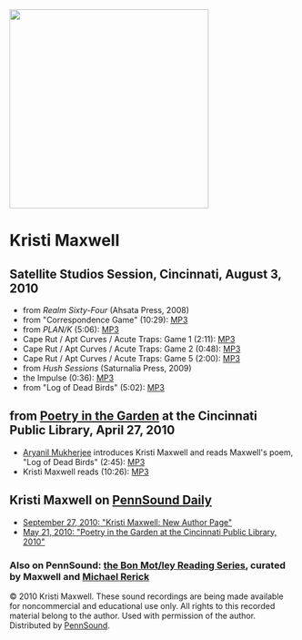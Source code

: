 <img src="http://media.sas.upenn.edu/pennsound/misc/Images/Maxwell-Kristi.jpg" width="350" />  

Kristi Maxwell
==============

Satellite Studios Session, Cincinnati, August 3, 2010
-----------------------------------------------------

-   from *Realm Sixty-Four* (Ahsata Press, 2008)
-   from "Correspondence Game" (10:29): [MP3](http://media.sas.upenn.edu/pennsound/authors/Maxwell/Satellite-Studios-Session/Maxwell-Kristi_01_Correspondence-Game_Satellite-Studios-Session_Cincinnati_8-3-10.mp3)
-   from *PLAN/K* (5:06): [MP3](http://media.sas.upenn.edu/pennsound/authors/Maxwell/Satellite-Studios-Session/Maxwell-Kristi_02_from-PLANK_Satellite-Studios-Session_Cincinnati_8-3-10.mp3)
-   Cape Rut / Apt Curves / Acute Traps: Game 1 (2:11): [MP3](http://media.sas.upenn.edu/pennsound/authors/Maxwell/Satellite-Studios-Session/Maxwell-Kristi_03_Cape-Rut-Game-1_Satellite-Studios-Session_Cincinnati_8-3-10.mp3)
-   Cape Rut / Apt Curves / Acute Traps: Game 2 (0:48): [MP3](http://media.sas.upenn.edu/pennsound/authors/Maxwell/Satellite-Studios-Session/Maxwell-Kristi_04_Cape-Rut-Game-2_Satellite-Studios-Session_Cincinnati_8-3-10.mp3)
-   Cape Rut / Apt Curves / Acute Traps: Game 5 (2:00): [MP3](http://media.sas.upenn.edu/pennsound/authors/Maxwell/Satellite-Studios-Session/Maxwell-Kristi_04_Cape-Rut-Game-5_Satellite-Studios-Session_Cincinnati_8-3-10.mp3)
-   from *Hush Sessions* (Saturnalia Press, 2009)
-   the Impulse (0:36): [MP3](http://media.sas.upenn.edu/pennsound/authors/Maxwell/Satellite-Studios-Session/Maxwell-Kristi_06_the-Impulse_Satellite-Studios-Session_Cincinnati_8-3-10.mp3)
-   from "Log of Dead Birds" (5:02): [MP3](http://media.sas.upenn.edu/pennsound/authors/Maxwell/Satellite-Studios-Session/Maxwell-Kristi_07_Log-of-Dead-Birds_Satellite-Studios-Session_Cincinnati_8-3-10.mp3)

from [Poetry in the Garden](PITG-2010.php) at the Cincinnati Public Library, April 27, 2010
-------------------------------------------------------------------------------------------

-   [Aryanil Mukherjee](Mukherjee.php) introduces Kristi Maxwell and reads Maxwell's poem, "Log of Dead Birds" (2:45): [MP3](http://media.sas.upenn.edu/pennsound/groups/Poetry-in-the-Garden/4-27-10/PITG-06_Maxwell-Intro_Cincinnati-Public-Library_4-27-10.mp3)
-   Kristi Maxwell reads (10:26): [MP3](http://media.sas.upenn.edu/pennsound/groups/Poetry-in-the-Garden/4-27-10/PITG-07_Maxwell-Reading_Cincinnati-Public-Library_4-27-10.mp3)

  

Kristi Maxwell on [PennSound Daily](../daily)
---------------------------------------------

-   [September 27, 2010: "Kristi Maxwell: New Author Page"](http://writing.upenn.edu/pennsound/daily/201009.php#27_13:15)
-   [May 21, 2010: "Poetry in the Garden at the Cincinnati Public Library, 2010"](http://writing.upenn.edu/pennsound/daily/201005.php#21_19:46)

### Also on PennSound: [the Bon Mot/ley Reading Series](Bon-Motley.php), curated by Maxwell and [Michael Rerick](Rerick.php)

© 2010 Kristi Maxwell. These sound recordings are being made available for
noncommercial and educational use only. All rights to this recorded material belong to the author. Used with permission of the author.
Distributed by [PennSound](../index.html).
